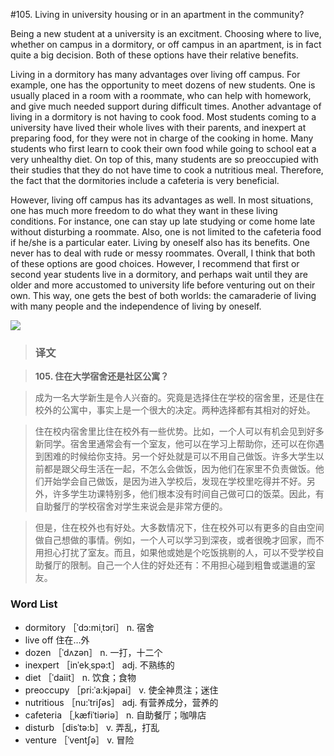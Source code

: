 #105. Living in university housing or in an apartment in the community?

Being a new student at a university is an excitment. Choosing where to live, whether on campus in a dormitory, or off campus in an apartment, is in fact quite a big decision. Both of these options have their relative benefits.

Living in a dormitory has many advantages over living off campus. For example, one has the opportunity to meet dozens of new students. One is usually placed in a room with a roommate, who can help with homework, and give much needed support during difficult times. Another advantage of living in a dormitory is not having to cook food. Most students coming to a university have lived their whole lives with their parents, and inexpert at preparing food, for they were not in charge of the cooking in home. Many students who first learn to cook their own food while going to school eat a very unhealthy diet. On top of this, many students are so preoccupied with their studies that they do not have time to cook a nutritious meal. Therefore, the fact that the dormitories include a cafeteria is very beneficial.

However, living off campus has its advantages as well. In most situations, one has much more freedom to do what they want in these living conditions. For instance, one can stay up late studying or come home late without disturbing a roommate. Also, one is not limited to the cafeteria food if he/she is a particular eater. Living by oneself also has its benefits. One never has to deal with rude or messy roommates. Overall, I think that both of these options are good choices. However, I recommend that first or second year students live in a dormitory, and perhaps wait until they are older and more accustomed to university life before venturing out on their own. This way, one gets the best of both worlds: the camaraderie of living with many people and the independence of living by oneself.

![](images/TOEFL-iBT-High-Score-Essays-105.jpg)

> ### 译文

> **105. 住在大学宿舍还是社区公寓？**

> 成为一名大学新生是令人兴奋的。究竟是选择住在学校的宿舍里，还是住在校外的公寓中，事实上是一个很大的决定。两种选择都有其相对的好处。

> 住在校内宿舍里比住在校外有一些优势。比如，一个人可以有机会见到好多新同学。宿舍里通常会有一个室友，他可以在学习上帮助你，还可以在你遇到困难的时候给你支持。另一个好处就是可以不用自己做饭。许多大学生以前都是跟父母生活在一起，不怎么会做饭，因为他们在家里不负责做饭。他们开始学会自己做饭，是因为进入学校后，发现在学校里吃得并不好。另外，许多学生功课特别多，他们根本没有时间自己做可口的饭菜。因此，有自助餐厅的学校宿舍对学生来说会是非常方便的。

> 但是，住在校外也有好处。大多数情况下，住在校外可以有更多的自由空间做自己想做的事情。例如，一个人可以学习到深夜，或者很晚才回家，而不用担心打扰了室友。而且，如果他或她是个吃饭挑剔的人，可以不受学校自助餐厅的限制。自己一个人住的好处还有：不用担心碰到粗鲁或邋遢的室友。

### Word List

 * dormitory ［ˈdɔ:miˌtɔri］ n. 宿舍
 * live off 住在…外
 * dozen ［ˈdʌzən］ n. 一打，十二个
 * inexpert ［inˈekˌspə:t］ adj. 不熟练的
 * diet ［ˈdaiit］ n. 饮食；食物
 * preoccupy ［pri:ˈa:kjəpai］ v. 使全神贯注；迷住
 * nutritious ［nu:ˈtriʃəs］ adj. 有营养成分，营养的
 * cafeteria ［ˌkæfiˈtiəriə］ n. 自助餐厅；咖啡店
 * disturb ［disˈtə:b］ v. 弄乱，打乱
 * venture ［ˈventʃə］ v. 冒险
